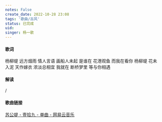 ```yaml
---
notes: False
create_date: 2022-10-28 23:08
tags: '歌曲/古风'
status: 已完成
uid: 
singer: 杨一歌
---
```


#### 歌词
杨柳堤 远方烟雨
情人言语 画船人未起
是谁在 花港观鱼
而我在看你
杨柳堤 花未入泥
天作嫁衣 浓淡总相宜
我就在 断桥梦里
等与你相遇

#### 解读
/

#### 歌曲链接

[苏公堤 - 壹拾九 - 单曲 - 网易云音乐](https://music.163.com/song?id=1926622898)

